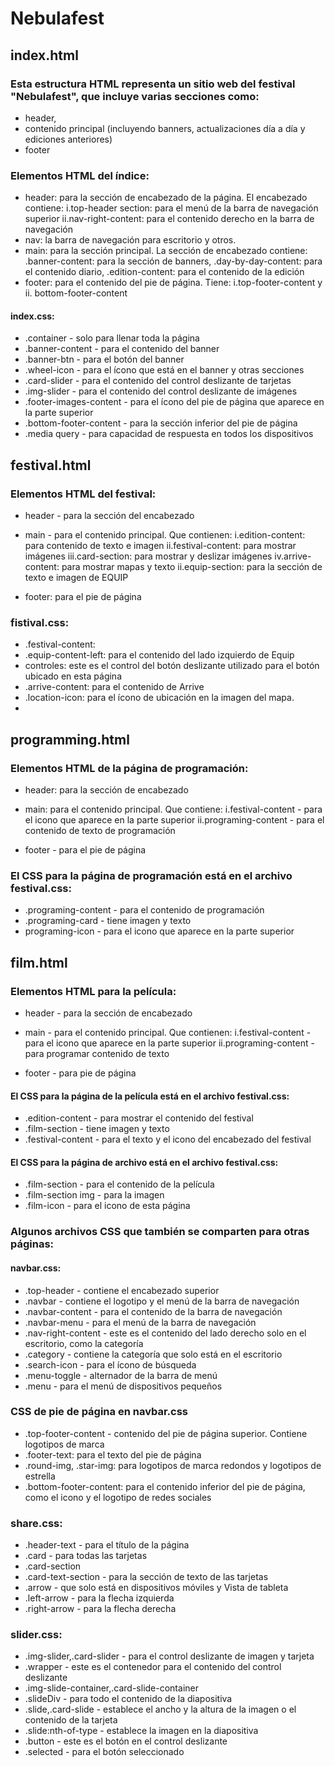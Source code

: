 # Nebulafest

## index.html

### Esta estructura HTML representa un sitio web del festival "Nebulafest", que incluye varias secciones como:
- header,
- contenido principal (incluyendo banners, actualizaciones día a día y ediciones anteriores)
- footer
### Elementos HTML del índice:
- header: para la sección de encabezado de la página. El encabezado contiene:
i.top-header section: para el menú de la barra de navegación superior
ii.nav-right-content: para el contenido derecho en la barra de navegación
- nav: la barra de navegación para escritorio y otros.
- main: para la sección principal. La sección de encabezado contiene:
.banner-content: para la sección de banners,
.day-by-day-content: para el contenido diario,
.edition-content: para el contenido de la edición
- footer: para el contenido del pie de página. Tiene: i.top-footer-content y
ii. bottom-footer-content

#### index.css:
- .container - solo para llenar toda la página
- .banner-content - para el contenido del banner
- .banner-btn - para el botón del banner
- .wheel-icon - para el ícono que está en el banner y otras secciones
- .card-slider - para el contenido del control deslizante de tarjetas
- .img-slider - para el contenido del control deslizante de imágenes
- .footer-images-content - para el ícono del pie de página que aparece en la parte superior
- .bottom-footer-content - para la sección inferior del pie de página
- .media query - para capacidad de respuesta en todos los dispositivos

## festival.html

### Elementos HTML del festival:
- header - para la sección del encabezado
- main - para el contenido principal. Que contienen:
i.edition-content: para contenido de texto e imagen
ii.festival-content: para mostrar imágenes
iii.card-section: para mostrar y deslizar imágenes
iv.arrive-content: para mostrar mapas y texto
ii.equip-section: para la sección de texto e imagen de EQUIP

- footer: para el pie de página

### fistival.css:
- .festival-content:
- .equip-content-left: para el contenido del lado izquierdo de Equip
- controles: este es el control del botón deslizante utilizado para el botón ubicado en esta página
- .arrive-content: para el contenido de Arrive
- .location-icon: para el ícono de ubicación en la imagen del mapa.
-
## programming.html

### Elementos HTML de la página de programación:
- header: para la sección de encabezado
- main: para el contenido principal. Que contiene:
i.festival-content - para el icono que aparece en la parte superior
ii.programing-content - para el contenido de texto de programación

- footer - para el pie de página

### El CSS para la página de programación está en el archivo festival.css:
- .programing-content - para el contenido de programación
- .programing-card - tiene imagen y texto
- programing-icon - para el icono que aparece en la parte superior

## film.html

### Elementos HTML para la película:
- header - para la sección de encabezado
- main - para el contenido principal. Que contienen:
i.festival-content - para el icono que aparece en la parte superior
ii.programing-content - para programar contenido de texto

- footer - para pie de página

#### El CSS para la página de la película está en el archivo festival.css:
- .edition-content - para mostrar el contenido del festival
- .film-section - tiene imagen y texto
- .festival-content - para el texto y el icono del encabezado del festival

#### El CSS para la página de archivo está en el archivo festival.css:
- .film-section - para el contenido de la película
- .film-section img - para la imagen
- .film-icon - para el icono de esta página

### Algunos archivos CSS que también se comparten para otras páginas:

#### navbar.css:
- .top-header - contiene el encabezado superior
- .navbar - contiene el logotipo y el menú de la barra de navegación
- .navbar-content - para el contenido de la barra de navegación
- .navbar-menu - para el menú de la barra de navegación
- .nav-right-content - este es el contenido del lado derecho solo en el escritorio, como la categoría
- .category - contiene la categoría que solo está en el escritorio
- .search-icon - para el ícono de búsqueda
- .menu-toggle - alternador de la barra de menú
- .menu - para el menú de dispositivos pequeños

### CSS de pie de página en navbar.css

- .top-footer-content - contenido del pie de página superior. Contiene logotipos de marca
- .footer-text: para el texto del pie de página
- .round-img, .star-img: para logotipos de marca redondos y logotipos de estrella
- .bottom-footer-content: para el contenido inferior del pie de página, como el icono y el logotipo de redes sociales

### share.css:
- .header-text - para el título de la página
- .card - para todas las tarjetas
- .card-section
- .card-text-section - para la sección de texto de las tarjetas
- .arrow - que solo está en dispositivos móviles y Vista de tableta
- .left-arrow - para la flecha izquierda
- .right-arrow - para la flecha derecha

### slider.css:
- .img-slider,.card-slider - para el control deslizante de imagen y tarjeta
- .wrapper - este es el contenedor para el contenido del control deslizante
- .img-slide-container,.card-slide-container
- .slideDiv - para todo el contenido de la diapositiva
- .slide,.card-slide - establece el ancho y la altura de la imagen o el contenido de la tarjeta
- .slide:nth-of-type - establece la imagen en la diapositiva
- .button - este es el botón en el control deslizante
- .selected - para el botón seleccionado


